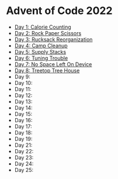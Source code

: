 # Advent of Code 2022

- [Day 1: Calorie Counting](https://adventofcode.com/2022/day/1)
- [Day 2: Rock Paper Scissors](https://adventofcode.com/2022/day/2)
- [Day 3: Rucksack Reorganization](https://adventofcode.com/2022/day/3)
- [Day 4: Camp Cleanup](https://adventofcode.com/2022/day/4)
- [Day 5: Supply Stacks](https://adventofcode.com/2022/day/5)
- [Day 6: Tuning Trouble](https://adventofcode.com/2022/day/6)
- [Day 7: No Space Left On Device](https://adventofcode.com/2022/day/7)
- [Day 8: Treetop Tree House](https://adventofcode.com/2022/day/8)
- Day 9:
- Day 10:
- Day 11:
- Day 12:
- Day 13:
- Day 14:
- Day 15:
- Day 16:
- Day 17:
- Day 18:
- Day 19:
- Day 21:
- Day 22:
- Day 23:
- Day 24:
- Day 25: